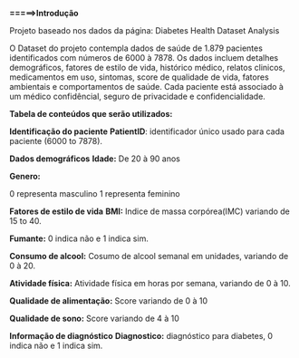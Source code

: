 **=====>Introdução**


Projeto baseado nos dados da página: Diabetes Health Dataset Analysis

O Dataset do projeto contempla dados de saúde de 1.879 pacientes identificados com números de 6000 à 7878. Os dados incluem detalhes demográficos, fatores de estilo de vida, histórico médico, relatos clinicos, medicamentos em uso, sintomas, score de qualidade de vida, fatores ambientais e comportamentos de saúde. Cada paciente está associado à um médico confidêncial, seguro de privacidade e confidencialidade.

**Tabela de conteúdos que serão utilizados:**

**Identificação do paciente**
**PatientID**: identificador único usado para cada paciente (6000 to 7878).

**Dados demográficos**
**Idade:** De 20 à 90 anos

**Genero:**

0 representa masculino
1 representa feminino

**Fatores de estilo de vida**
**BMI:** Indice de massa corpórea(IMC) variando de 15 to 40.

**Fumante:** 0 indica não e 1 indica sim.

**Consumo de alcool:** Cosumo de alcool semanal em unidades, variando de 0 à 20.

**Atividade física:** Atividade física em horas por semana, variando de 0 à 10.

**Qualidade de alimentação:** Score variando de 0 à 10

**Qualidade de sono:** Score variando de 4 à 10

**Informação de diagnóstico**
**Diagnostico:** diagnóstico para diabetes, 0 indica não e 1 indica sim.
